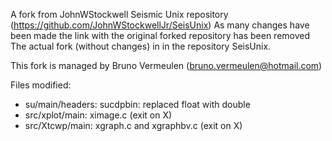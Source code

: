
A fork from JohnWStockwell Seismic Unix repository (https://github.com/JohnWStockwellJr/SeisUnix)
As many changes have been made the link with the original forked repository has been removed
The actual fork (without changes) in in the repository SeisUnix.

This fork is managed by Bruno Vermeulen (bruno.vermeulen@hotmail.com)

Files modified:

- su/main/headers: sucdpbin: replaced float with double
- src/xplot/main: ximage.c (exit on X)
- src/Xtcwp/main: xgraph.c and xgraphbv.c (exit on X)




